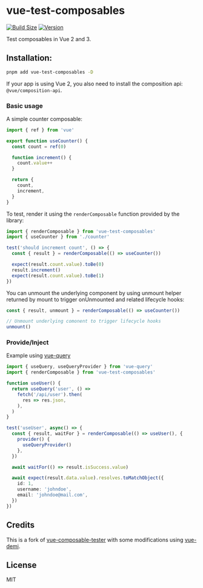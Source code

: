 # vue-test-composables

[![Build Size](https://img.shields.io/bundlephobia/minzip/vue-test-composables?label=bundle%20size&style=flat&colorA=000000&colorB=000000)](https://bundlephobia.com/result?p=vue-test-composables)
[![Version](https://img.shields.io/npm/v/vue-test-composables?style=flat&colorA=000000&colorB=000000)](https://www.npmjs.com/package/vue-test-composables)

Test composables in Vue 2 and 3.

## Installation:

```bash
pnpm add vue-test-composables -D
```

If your app is using Vue 2, you also need to install the composition api: `@vue/composition-api`.

### Basic usage

A simple counter composable:

```ts
import { ref } from 'vue'

export function useCounter() {
  const count = ref(0)

  function increment() {
    count.value++
  }

  return {
    count,
    increment,
  }
}
```

To test, render it using the `renderComposable` function provided by the library:

```ts
import { renderComposable } from 'vue-test-composables'
import { useCounter } from './counter'

test('should increment count', () => {
  const { result } = renderComposable(() => useCounter())

  expect(result.count.value).toBe(0)
  result.increment()
  expect(result.count.value).toBe(1)
})
```

You can unmount the underlying component by using unmount helper returned by mount to trigger onUnmounted and related lifecycle hooks:

```ts
const { result, unmount } = renderComposable(() => useCounter())

// Unmount underlying comonent to trigger lifecycle hooks
unmount()
```

### Provide/Inject

Example using [vue-query](https://github.com/DamianOsipiuk/vue-query)

```ts
import { useQuery, useQueryProvider } from 'vue-query'
import { renderComposable } from 'vue-test-composables'

function useUser() {
  return useQuery('user', () =>
    fetch('/api/user').then(
      res => res.json,
    ),
  )
}

test('useUser', async() => {
  const { result, waitFor } = renderComposable(() => useUser(), {
    provider() {
      useQueryProvider()
    },
  })

  await waitFor(() => result.isSuccess.value)

  await expect(result.data.value).resolves.toMatchObject({
    id: 1,
    username: 'johndoe',
    email: 'johndoe@mail.com',
  })
})
```

## Credits

This is a fork of [vue-composable-tester](https://github.com/ktsn/vue-composable-tester) with some modifications using [vue-demi](https://github.com/vueuse/vue-demi/).

## License

MIT
